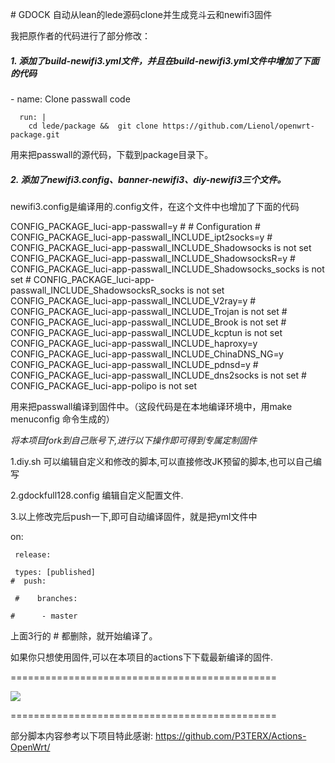 \# GDOCK
自动从lean的lede源码clone并生成竞斗云和newifi3固件

我把原作者的代码进行了部分修改：
##### 1. 添加了build-newifi3.yml文件，并且在build-newifi3.yml文件中增加了下面的代码

\- name: Clone passwall code

      run: |
        cd lede/package &&  git clone https://github.com/Lienol/openwrt-package.git

  用来把passwall的源代码，下载到package目录下。

##### 2. 添加了newifi3.config、banner-newifi3、diy-newifi3三个文件。
   newifi3.config是编译用的.config文件，在这个文件中也增加了下面的代码

CONFIG_PACKAGE_luci-app-passwall=y
\#
\# Configuration
\#
CONFIG_PACKAGE_luci-app-passwall_INCLUDE_ipt2socks=y
\# CONFIG_PACKAGE_luci-app-passwall_INCLUDE_Shadowsocks is not set
CONFIG_PACKAGE_luci-app-passwall_INCLUDE_ShadowsocksR=y
\# CONFIG_PACKAGE_luci-app-passwall_INCLUDE_Shadowsocks_socks is not set
\# CONFIG_PACKAGE_luci-app-passwall_INCLUDE_ShadowsocksR_socks is not set
CONFIG_PACKAGE_luci-app-passwall_INCLUDE_V2ray=y
\# CONFIG_PACKAGE_luci-app-passwall_INCLUDE_Trojan is not set
\# CONFIG_PACKAGE_luci-app-passwall_INCLUDE_Brook is not set
\# CONFIG_PACKAGE_luci-app-passwall_INCLUDE_kcptun is not set
CONFIG_PACKAGE_luci-app-passwall_INCLUDE_haproxy=y
CONFIG_PACKAGE_luci-app-passwall_INCLUDE_ChinaDNS_NG=y
CONFIG_PACKAGE_luci-app-passwall_INCLUDE_pdnsd=y
\# CONFIG_PACKAGE_luci-app-passwall_INCLUDE_dns2socks is not set
\# CONFIG_PACKAGE_luci-app-polipo is not set

  用来把passwall编译到固件中。（这段代码是在本地编译环境中，用make menuconfig 命令生成的）



*将本项目fork到自己账号下,进行以下操作即可得到专属定制固件*

1.diy.sh
可以编辑自定义和修改的脚本,可以直接修改JK预留的脚本,也可以自己编写

2.gdockfull128.config
编辑自定义配置文件.

3.以上修改完后push一下,即可自动编译固件，就是把yml文件中


on:

     release:

     types: [published]
    #  push:

     #    branches:

    #      - master


上面3行的 # 都删除，就开始编译了。


如果你只想使用固件,可以在本项目的actions下下载最新编译的固件.

==============================================

![](/screenshots/r619ac1.png)

==============================================

部分脚本内容参考以下项目特此感谢:
https://github.com/P3TERX/Actions-OpenWrt/
